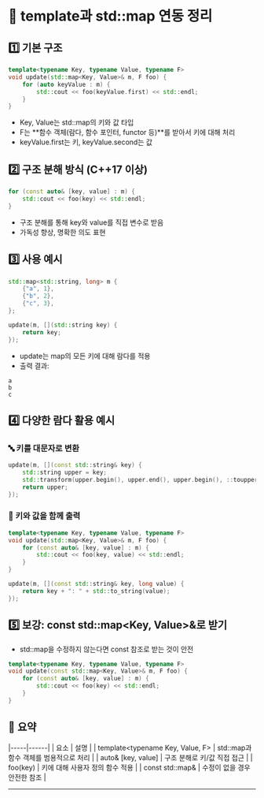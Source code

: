 # 🧠 template과 std::map 연동 정리
## 1️⃣ 기본 구조
```cpp
template<typename Key, typename Value, typename F>
void update(std::map<Key, Value>& m, F foo) {
    for (auto keyValue : m) {
        std::cout << foo(keyValue.first) << std::endl;
    }
}
```

- Key, Value는 std::map의 키와 값 타입
- F는 **함수 객체(람다, 함수 포인터, functor 등)**를 받아서 키에 대해 처리
- keyValue.first는 키, keyValue.second는 값

## 2️⃣ 구조 분해 방식 (C++17 이상)
```cpp
for (const auto& [key, value] : m) {
    std::cout << foo(key) << std::endl;
}
```

- 구조 분해를 통해 key와 value를 직접 변수로 받음
- 가독성 향상, 명확한 의도 표현

## 3️⃣ 사용 예시
```cpp
std::map<std::string, long> m {
    {"a", 1},
    {"b", 2},
    {"c", 3},
};

update(m, [](std::string key) {
    return key;
});
```

- update는 map의 모든 키에 대해 람다를 적용
- 출력 결과:
```
a
b
c
```


## 4️⃣ 다양한 람다 활용 예시
### 🔤 키를 대문자로 변환
```cpp
update(m, [](const std::string& key) {
    std::string upper = key;
    std::transform(upper.begin(), upper.end(), upper.begin(), ::toupper);
    return upper;
});
```

### 🔢 키와 값을 함께 출력
```cpp
template<typename Key, typename Value, typename F>
void update(std::map<Key, Value>& m, F foo) {
    for (const auto& [key, value] : m) {
        std::cout << foo(key, value) << std::endl;
    }
}

update(m, [](const std::string& key, long value) {
    return key + ": " + std::to_string(value);
});
```


## 5️⃣ 보강: const std::map<Key, Value>&로 받기
- std::map을 수정하지 않는다면 const 참조로 받는 것이 안전
```cpp
template<typename Key, typename Value, typename F>
void update(const std::map<Key, Value>& m, F foo) {
    for (const auto& [key, value] : m) {
        std::cout << foo(key) << std::endl;
    }
}
```


## 🧾 요약
|-----|------|
| 요소 | 설명 | 
| template<typename Key, Value, F> | std::map과 함수 객체를 범용적으로 처리 | 
| auto& [key, value] | 구조 분해로 키/값 직접 접근 | 
| foo(key) | 키에 대해 사용자 정의 함수 적용 | 
| const std::map& | 수정이 없을 경우 안전한 참조 | 

----



